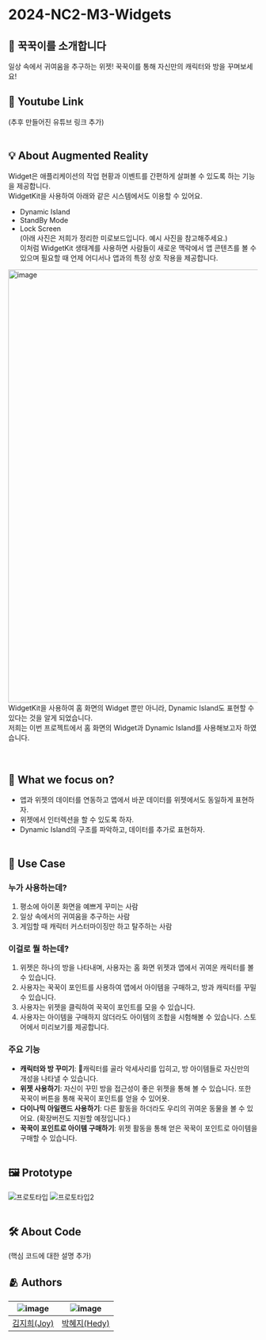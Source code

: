 # 2024-NC2-M3-Widgets

## 🐾 꾹꾹이를 소개합니다
일상 속에서 귀여움을 추구하는 위젯! 꾹꾹이를 통해 자신만의 캐릭터와 방을 꾸며보세요!

## 🎥 Youtube Link
(추후 만들어진 유튜브 링크 추가)
<br/>
<br/>
## 💡 About Augmented Reality
Widget은 애플리케이션의 작업 현황과 이벤트를 간편하게 살펴볼 수 있도록 하는 기능을 제공합니다.<br/> 
WidgetKit을 사용하여 아래와 같은 시스템에서도 이용할 수 있어요.
- Dynamic Island
- StandBy Mode
- Lock Screen <br/> 
(아래 사진은 저희가 정리한 미로보드입니다. 예시 사진을 참고해주세요.) <br/> 
이처럼 WidgetKit 생태계를 사용하면 사람들이 새로운 맥락에서 앱 콘텐츠를 볼 수 있으며 필요할 때 언제 어디서나 앱과의 특정 상호 작용을 제공합니다. <br/>
<img width="873" alt="image" src="https://github.com/DeveloperAcademy-POSTECH/2024-NC2-M3-Widgets/assets/66589666/f0cf36ce-e28b-462e-b846-e103b77f732a">
<br/>
WidgetKit을 사용하여 홈 화면의 Widget 뿐만 아니라, Dynamic Island도 표현할 수 있다는 것을 알게 되었습니다. <br/>
저희는 이번 프로젝트에서 홈 화면의 Widget과 Dynamic Island를 사용해보고자 하였습니다.<br/>
<br/><br/>

## 🎯 What we focus on? 
- 앱과 위젯의 데이터를 연동하고 앱에서 바꾼 데이터를 위젯에서도 동일하게 표현하자.
- 위젯에서 인터렉션을 할 수 있도록 하자.
- Dynamic Island의 구조를 파악하고, 데이터를 추가로 표현하자.
<br/><br/>

## 💼 Use Case
### 누가 사용하는데?
1. 평소에 아이폰 화면을 예쁘게 꾸미는 사람
2. 일상 속에서의 귀여움을 추구하는 사람
3. 게임할 때 캐릭터 커스터마이징만 하고 탈주하는 사람 <br/>

### 이걸로 뭘 하는데?
1. 위젯은 하나의 방을 나타내며, 사용자는 홈 화면 위젯과 앱에서 귀여운 캐릭터를 볼 수 있습니다.
2. 사용자는 꾹꾹이 포인트를 사용하여 앱에서 아이템을 구매하고, 방과 캐릭터를 꾸밀 수 있습니다.
3. 사용자는 위젯을 클릭하여 꾹꾹이 포인트를 모을 수 있습니다.
4. 사용자는 아이템을 구매하지 않더라도 아이템의 조합을 시험해볼 수 있습니다. 스토어에서 미리보기를 제공합니다. <br/>

### 주요 기능
- **캐릭터와 방 꾸미기**: 캐릭터를 골라 악세사리를 입히고, 방 아이템들로 자신만의 개성을 나타낼 수 있습니다.
- **위젯 사용하기**: 자신이 꾸민 방을 접근성이 좋은 위젯을 통해 볼 수 있습니다. 또한 꾹꾹이 버튼을 통해 꾹꾹이 포인트를 얻을 수 있어욧.
- **다이나믹 아일랜드 사용하기**: 다른 활동을 하더라도 우리의 귀여운 동물을 볼 수 있어요. (확장버전도 지원할 예정입니다.)
- **꾹꾹이 포인트로 아이템 구매하기**: 위젯 활동을 통해 얻은 꾹꾹이 포인트로 아이템을 구매할 수 있습니다.
<br/><br/>

## 🖼️ Prototype
![프로토타입](https://github.com/DeveloperAcademy-POSTECH/2024-NC2-M3-Widgets/assets/66589666/448ef8ce-de98-406f-b22c-d68282c6d9cf)
![프로토타입2](https://github.com/DeveloperAcademy-POSTECH/2024-NC2-M3-Widgets/assets/66589666/bd170d9c-2f2e-4b64-89fa-7c12399e753e)
<br/><br/>

## 🛠️ About Code
(핵심 코드에 대한 설명 추가)

## :people_hugging: Authors
|![image](https://avatars.githubusercontent.com/u/66589666?v=4)|![image](https://avatars.githubusercontent.com/u/167062043?v=4)|
|:-:|:-:|
|[김지희(Joy)](https://github.com/jihee-daily)|[박혜지(Hedy)](https://github.com/hyeparkc)|
